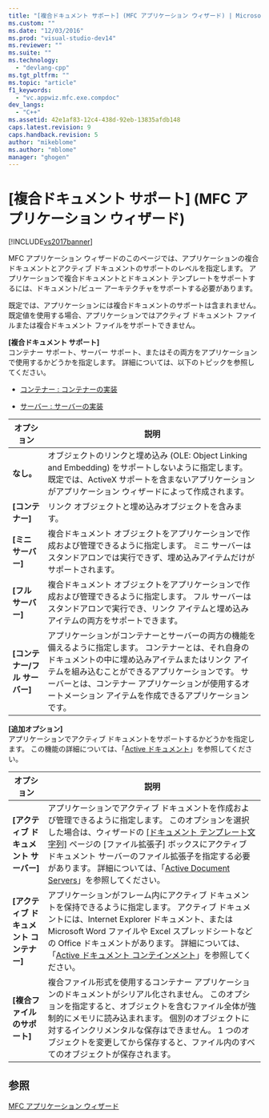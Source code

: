 ```yaml
---
title: "[複合ドキュメント サポート] (MFC アプリケーション ウィザード) | Microsoft Docs"
ms.custom: ""
ms.date: "12/03/2016"
ms.prod: "visual-studio-dev14"
ms.reviewer: ""
ms.suite: ""
ms.technology: 
  - "devlang-cpp"
ms.tgt_pltfrm: ""
ms.topic: "article"
f1_keywords: 
  - "vc.appwiz.mfc.exe.compdoc"
dev_langs: 
  - "C++"
ms.assetid: 42e1af83-12c4-438d-92eb-13835afdb148
caps.latest.revision: 9
caps.handback.revision: 5
author: "mikeblome"
ms.author: "mblome"
manager: "ghogen"
---
```

# [複合ドキュメント サポート] (MFC アプリケーション ウィザード)
[!INCLUDE[vs2017banner](../../assembler/inline/includes/vs2017banner.md)]

MFC アプリケーション ウィザードのこのページでは、アプリケーションの複合ドキュメントとアクティブ ドキュメントのサポートのレベルを指定します。  アプリケーションで複合ドキュメントとドキュメント テンプレートをサポートするには、ドキュメント\/ビュー アーキテクチャをサポートする必要があります。  
  
 既定では、アプリケーションには複合ドキュメントのサポートは含まれません。  既定値を使用する場合、アプリケーションではアクティブ ドキュメント ファイルまたは複合ドキュメント ファイルをサポートできません。  
  
 **\[複合ドキュメント サポート\]**  
 コンテナー サポート、サーバー サポート、またはその両方をアプリケーションで使用するかどうかを指定します。  詳細については、以下のトピックを参照してください。  
  
-   [コンテナー : コンテナーの実装](../../mfc/containers-implementing-a-container.md)  
  
-   [サーバー : サーバーの実装](../../mfc/servers-implementing-a-server.md)  
  
|オプション|説明|  
|-----------|--------|  
|**なし。**|オブジェクトのリンクと埋め込み \(OLE: Object Linking and Embedding\) をサポートしないように指定します。  既定では、ActiveX サポートを含まないアプリケーションがアプリケーション ウィザードによって作成されます。|  
|**\[コンテナー\]**|リンク オブジェクトと埋め込みオブジェクトを含みます。|  
|**\[ミニ サーバー\]**|複合ドキュメント オブジェクトをアプリケーションで作成および管理できるように指定します。  ミニ サーバーはスタンドアロンでは実行できず、埋め込みアイテムだけがサポートされます。|  
|**\[フル サーバー\]**|複合ドキュメント オブジェクトをアプリケーションで作成および管理できるように指定します。  フル サーバーはスタンドアロンで実行でき、リンク アイテムと埋め込みアイテムの両方をサポートできます。|  
|**\[コンテナー\/フル サーバー\]**|アプリケーションがコンテナーとサーバーの両方の機能を備えるように指定します。  コンテナーとは、それ自身のドキュメントの中に埋め込みアイテムまたはリンク アイテムを組み込むことができるアプリケーションです。  サーバーとは、コンテナー アプリケーションが使用するオートメーション アイテムを作成できるアプリケーションです。|  
  
 **\[追加オプション\]**  
 アプリケーションでアクティブ ドキュメントをサポートするかどうかを指定します。  この機能の詳細については、「[Active ドキュメント](../Topic/Active%20Documents.md)」を参照してください。  
  
|オプション|説明|  
|-----------|--------|  
|**\[アクティブ ドキュメント サーバー\]**|アプリケーションでアクティブ ドキュメントを作成および管理できるように指定します。  このオプションを選択した場合は、ウィザードの [&#91;ドキュメント テンプレート文字列&#93;](../Topic/Document%20Template%20Strings,%20MFC%20Application%20Wizard.md) ページの \[ファイル拡張子\] ボックスにアクティブ ドキュメント サーバーのファイル拡張子を指定する必要があります。  詳細については、「[Active Document Servers](../../mfc/active-document-servers.md)」を参照してください。|  
|**\[アクティブ ドキュメント コンテナー\]**|アプリケーションがフレーム内にアクティブ ドキュメントを保持できるように指定します。  アクティブ ドキュメントには、Internet Explorer ドキュメント、または Microsoft Word ファイルや Excel スプレッドシートなどの Office ドキュメントがあります。  詳細については、「[Active ドキュメント コンテインメント](../../mfc/active-document-containment.md)」を参照してください。|  
|**\[複合ファイルのサポート\]**|複合ファイル形式を使用するコンテナー アプリケーションのドキュメントがシリアル化されません。  このオプションを指定すると、オブジェクトを含むファイル全体が強制的にメモリに読み込まれます。  個別のオブジェクトに対するインクリメンタルな保存はできません。  1 つのオブジェクトを変更してから保存すると、ファイル内のすべてのオブジェクトが保存されます。|  
  
## 参照  
 [MFC アプリケーション ウィザード](../Topic/MFC%20Application%20Wizard.md)